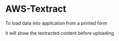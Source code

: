 # AWS-Textract

To load data into application from a printed form

It will show the textracted content before uploading
